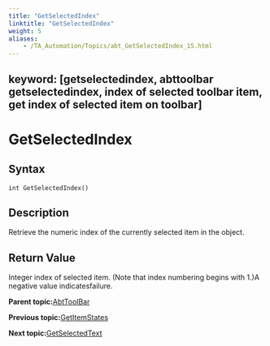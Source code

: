 ```yaml
--- 
title: "GetSelectedIndex"
linktitle: "GetSelectedIndex"
weight: 5
aliases: 
    - /TA_Automation/Topics/abt_GetSelectedIndex_15.html
---
```

keyword: [getselectedindex, abttoolbar getselectedindex, index of selected toolbar item, get index of selected item on toolbar]
---

# GetSelectedIndex

## Syntax

`int GetSelectedIndex()`

## Description

Retrieve the numeric index of the currently selected item in the object.

## Return Value

Integer index of selected item. \(Note that index numbering begins with 1.\)A negative value indicatesfailure.

**Parent topic:**[AbtToolBar](/TA_Automation/Topics/abt_AbtToolBar.html)

**Previous topic:**[GetItemStates](/TA_Automation/Topics/abt_GetItemStates_15.html)

**Next topic:**[GetSelectedText](/TA_Automation/Topics/abt_GetSelectedText_15.html)


